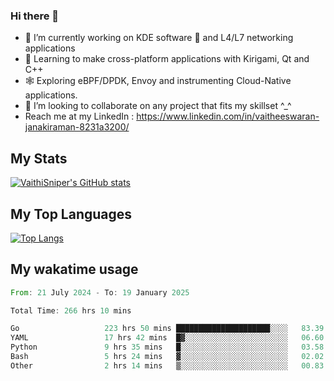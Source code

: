 ### Hi there 👋

- 🔭 I’m currently working on KDE software 💓 and L4/L7 networking applications 
- 📖 Learning to make cross-platform applications with Kirigami, Qt and C++
- 🕸️ Exploring eBPF/DPDK, Envoy and instrumenting Cloud-Native applications. 
- 👯 I’m looking to collaborate on any project that fits my skillset ^_^
- Reach me at my LinkedIn : https://www.linkedin.com/in/vaitheeswaran-janakiraman-8231a3200/

## My Stats
[![VaithiSniper's GitHub stats](https://github-readme-stats.vercel.app/api?username=VaithiSniper&hide=stars&theme=radical)](https://github.com/anuraghazra/github-readme-stats)

## My Top Languages

[![Top Langs](https://github-readme-stats.vercel.app/api/top-langs/?username=VaithiSniper&layout=compact)](https://github.com/anuraghazra/github-readme-stats)

## My wakatime usage

<!--START_SECTION:waka-->

```rust
From: 21 July 2024 - To: 19 January 2025

Total Time: 266 hrs 10 mins

Go                   223 hrs 50 mins █████████████████████░░░░   83.39 %
YAML                 17 hrs 42 mins  █▓░░░░░░░░░░░░░░░░░░░░░░░   06.60 %
Python               9 hrs 35 mins   █░░░░░░░░░░░░░░░░░░░░░░░░   03.58 %
Bash                 5 hrs 24 mins   ▓░░░░░░░░░░░░░░░░░░░░░░░░   02.02 %
Other                2 hrs 14 mins   ▒░░░░░░░░░░░░░░░░░░░░░░░░   00.83 %
```

<!--END_SECTION:waka-->
